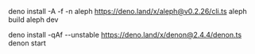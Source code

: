 deno install -A -f -n aleph https://deno.land/x/aleph@v0.2.26/cli.ts
aleph build
aleph dev

deno install -qAf --unstable https://deno.land/x/denon@2.4.4/denon.ts
denon start